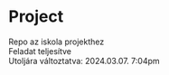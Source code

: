 # Project
Repo az iskola projekthez<br>
Feladat teljesítve<br>
Utoljára változtatva: 2024.03.07. 7:04pm
